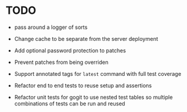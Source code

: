 # TODO
- pass around a logger of sorts

- Change cache to be separate from the server deployment 
- Add optional password protection to patches
- Prevent patches from being overriden

- Support annotated tags for `latest` command with full test coverage

- Refactor end to end tests to reuse setup and assertions 
- Refactor unit tests for gogit to use nested test tables so multiple 
combinations of tests can be run and reused 
